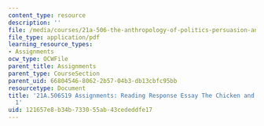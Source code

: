 ```yaml
---
content_type: resource
description: ''
file: /media/courses/21a-506-the-anthropology-of-politics-persuasion-and-power-spring-2019/121657e8b34b733055ab43cededdfe17_MIT21A_506S19_Sec4Mod2Respons1.pdf
file_type: application/pdf
learning_resource_types:
- Assignments
ocw_type: OCWFile
parent_title: Assignments
parent_type: CourseSection
parent_uid: 66804546-8062-2b57-04b3-db13cbfc95bb
resourcetype: Document
title: '21A.506S19 Assignments: Reading Response Essay The Chicken and Quetzel, Chapter
  1'
uid: 121657e8-b34b-7330-55ab-43cededdfe17
---
```

